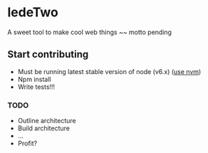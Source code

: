 # ledeTwo
A sweet tool to make cool web things ~~ motto pending

## Start contributing
* Must be running latest stable version of node (v6.x) ([use nvm](https://github.com/creationix/nvm))
* Npm install
* Write tests!!!

### TODO
* Outline architecture
* Build architecture
* ...
* Profit?
